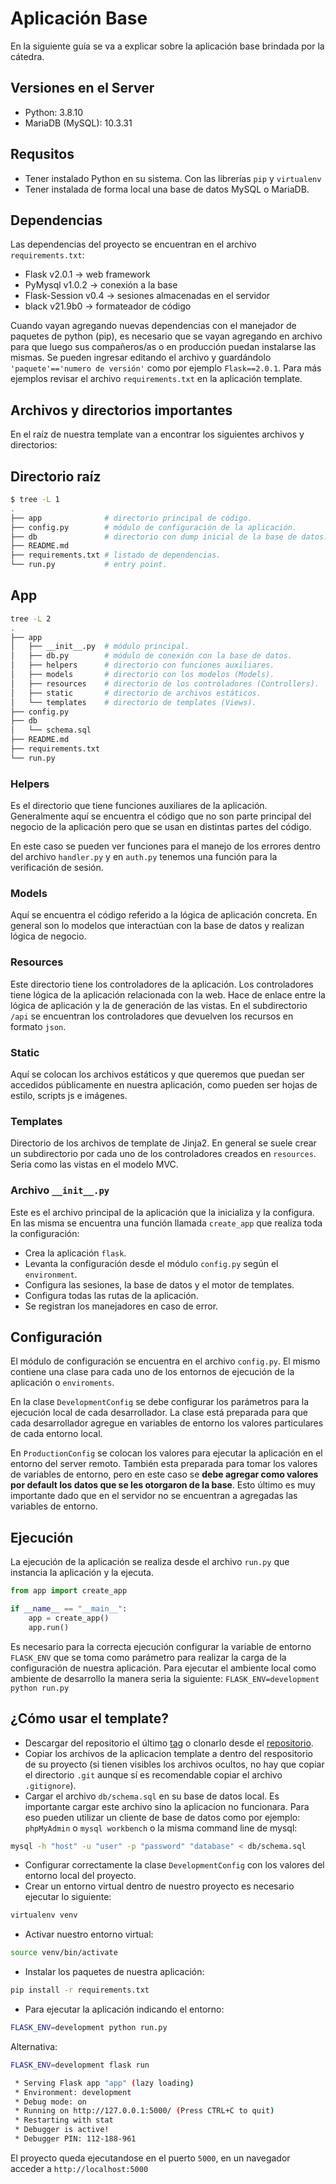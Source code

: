 # Aplicación Base

En la siguiente guía se va a explicar sobre la aplicación base brindada por la
cátedra.

## Versiones en el Server

- Python: 3.8.10
- MariaDB (MySQL): 10.3.31

## Requsitos

- Tener instalado Python en su sistema. Con las librerías `pip` y `virtualenv`
- Tener instalada de forma local una base de datos MySQL o MariaDB.

## Dependencias

Las dependencias del proyecto se encuentran en el archivo `requirements.txt`:

- Flask v2.0.1       -> web framework
- PyMysql v1.0.2     -> conexión a la base
- Flask-Session v0.4 -> sesiones almacenadas en el servidor
- black v21.9b0      -> formateador de código

Cuando vayan agregando nuevas dependencias con el manejador de paquetes de
python (pip), es necesario que se vayan agregando en archivo para que luego
sus compañeros/as o en producción puedan instalarse las mismas. Se pueden
ingresar editando el archivo y guardándolo `'paquete'=='numero de versión'`
como por ejemplo  `Flask==2.0.1`. Para más ejemplos revisar el archivo
`requirements.txt` en la aplicación template.

## Archivos y directorios importantes

En el raíz de nuestra template van a encontrar los siguientes archivos y
directorios:

## Directorio raíz

```bash
$ tree -L 1
.
├── app              # directorio principal de código.
├── config.py        # módulo de configuración de la aplicación.
├── db               # directorio con dump inicial de la base de datos.
├── README.md
├── requirements.txt # listado de dependencias.
└── run.py           # entry point.
```

## App

```bash
tree -L 2
.
├── app
│   ├── __init__.py  # módulo principal.
│   ├── db.py        # módulo de conexión con la base de datos.
│   ├── helpers      # directorio con funciones auxiliares.
│   ├── models       # directorio con los modelos (Models).
│   ├── resources    # directorio de los controladores (Controllers).
│   ├── static       # directorio de archivos estáticos.
│   └── templates    # directorio de templates (Views).
├── config.py
├── db
│   └── schema.sql
├── README.md
├── requirements.txt
└── run.py
```

### Helpers

Es el directorio que tiene funciones auxiliares de la aplicación. Generalmente
aquí se encuentra el código que no son parte principal del negocio de la
aplicación pero que se usan en distintas partes del código.

En este caso se pueden ver funciones para el manejo de los errores dentro del
archivo `handler.py` y en `auth.py` tenemos una función para la verificación
de sesión.

### Models

Aquí se encuentra el código referido a la lógica de aplicación concreta. En
general son lo modelos que interactúan con la base de datos y realizan lógica de
negocio.

### Resources

Este directorio tiene los controladores de la aplicación. Los controladores tiene
lógica de la aplicación relacionada con la web. Hace de enlace entre la lógica
de aplicación y la de generación de las vistas. En el subdirectorio `/api` se
encuentran los controladores que devuelven los recursos en formato `json`.

### Static

Aquí se colocan los archivos estáticos y que queremos que puedan ser accedidos
públicamente en nuestra aplicación, como pueden ser hojas de estilo, scripts js
e imágenes.

### Templates

Directorio de los archivos de template de Jinja2. En general se suele crear
un subdirectorio por cada uno de los controladores creados en `resources`.
Seria como las vistas en el modelo MVC.

### Archivo `__init__.py`

Este es el archivo principal de la aplicación que la inicializa y la configura.
En las misma se encuentra una función llamada `create_app` que realiza toda
la configuración:

- Crea la aplicación `flask`.
- Levanta la configuración desde el módulo `config.py` según el `environment`.
- Configura las sesiones, la base de datos y el motor de templates.
- Configura todas las rutas de la aplicación.
- Se registran los manejadores en caso de error.

## Configuración

El módulo de configuración se encuentra en el archivo `config.py`. El mismo
contiene una clase para cada uno de los entornos de ejecución de la aplicación o
`enviroments`.

En la clase `DevelopmentConfig` se debe configurar los parámetros para la
ejecución local de cada desarrollador. La clase está preparada para que cada
desarrollador agregue en variables de entorno los valores particulares de cada
entorno local.

En `ProductionConfig` se colocan los valores para ejecutar la aplicación
en el entorno del server remoto. También esta preparada para tomar los valores
de variables de entorno, pero en este caso se **debe agregar como valores por
default los datos que se les otorgaron de la base**. Esto último es muy
importante dado que en el servidor no se encuentran a agregadas las variables
de entorno.

## Ejecución

La ejecución de la aplicación se realiza desde el archivo `run.py` que instancia
la aplicación y la ejecuta.

```python
from app import create_app

if __name__ == "__main__":
    app = create_app()
    app.run()
```

Es necesario para la correcta ejecución configurar la variable de entorno
`FLASK_ENV` que se toma como parámetro para realizar la carga de la
configuración de nuestra aplicación.
Para ejecutar el ambiente local como ambiente de desarrollo la manera seria la
siguiente: `FLASK_ENV=development python run.py` 

## ¿Cómo usar el template?

- Descargar del repositorio el último [tag](https://github.com/Proyecto-de-Software/flask-template/tags)
  o clonarlo desde el [repositorio](https://github.com/Proyecto-de-Software/flask-template).
- Copiar los archivos de la aplicacion template a dentro del respositorio de su
  proyecto (si tienen visibles los archivos ocultos, no hay que copiar el
  directorio `.git` aunque sí es recomendable copiar el archivo `.gitignore`).
- Cargar el archivo `db/schema.sql` en su base de datos local. Es importante
  cargar este archivo sino la aplicacion no funcionara. Para eso pueden
  utilizar un cliente de base de datos como por ejemplo: `phpMyAdmin` o `mysql
  workbench` o la misma command line de mysql:
```bash
mysql -h "host" -u "user" -p "password" "database" < db/schema.sql
```
- Configurar correctamente la clase `DevelopmentConfig` con los valores del
  entorno local del proyecto.
- Crear un entorno virtual dentro de nuestro proyecto es necesario ejecutar lo
  siguiente:
```bash
virtualenv venv
```
- Activar nuestro entorno virtual:
```bash
source venv/bin/activate
```
- Instalar los paquetes de nuestra aplicación:
```bash
pip install -r requirements.txt
```
- Para ejecutar la aplicación indicando el entorno:
```bash
FLASK_ENV=development python run.py
```
Alternativa:
```bash
FLASK_ENV=development flask run
```

```bash
 * Serving Flask app "app" (lazy loading)
 * Environment: development
 * Debug mode: on
 * Running on http://127.0.0.1:5000/ (Press CTRL+C to quit)
 * Restarting with stat
 * Debugger is active!
 * Debugger PIN: 112-188-961
```
El proyecto queda ejecutandose en el puerto `5000`, en un navegador acceder a
`http://localhost:5000`
